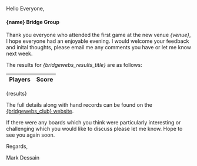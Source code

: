 
Hello Everyone,

#### {name} Bridge Group

Thank you everyone who attended the first game at the new venue _{venue}_, I hope everyone had an enjoyable evening. I would welcome your feedback and inital thoughts, please email me any comments you have or let me know next week.

The results for _{bridgewebs_results_title}_ are as follows:

|Players                         | Score  | 	
|--------------------------------|--------|
{results}

The full details along with hand records can be found on the [{bridgewebs_club} website](http://www.bridgewebs.com/cgi-bin/bwoi/bw.cgi?pid=display_rank&event={session_id}&club={bridgewebs_club}).

If there were any boards which you think were particularly interesting or challenging which you would like to discuss please let me know. Hope to see you again soon.

Regards,

Mark Dessain
